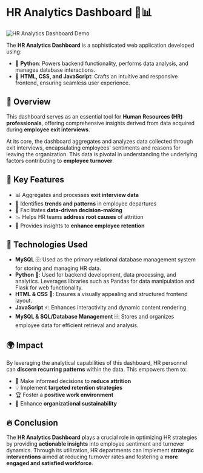 # HR Analytics Dashboard 🚀📊

![HR Analytics Dashboard Demo](https://github.com/shloktilokani/HR-Analytics-Dashboard/blob/main/Res/HR%20Analytics%20Dashboard%20Demo.gif)

The **HR Analytics Dashboard** is a sophisticated web application developed using:

- 🐍 **Python**: Powers backend functionality, performs data analysis, and manages database interactions.
- 🎨 **HTML, CSS, and JavaScript**: Crafts an intuitive and responsive frontend, ensuring seamless user experience.

## 📌 Overview
This dashboard serves as an essential tool for **Human Resources (HR) professionals**, offering comprehensive insights derived from data acquired during **employee exit interviews**. 

At its core, the dashboard aggregates and analyzes data collected through exit interviews, encapsulating employees' sentiments and reasons for leaving the organization. This data is pivotal in understanding the underlying factors contributing to **employee turnover**.

## 🔑 Key Features
- 📊 Aggregates and processes **exit interview data**
- 🔎 Identifies **trends and patterns** in employee departures
- 🧠 Facilitates **data-driven decision-making**
- 📉 Helps HR teams **address root causes** of attrition
- 🤝 Provides insights to **enhance employee retention**

## 🎯 Technologies Used
- **MySQL** 🗄️: Used as the primary relational database management system for storing and managing HR data.
- **Python** 🐍: Used for backend development, data processing, and analytics. Leverages libraries such as Pandas for data manipulation and Flask for web functionality.
- **HTML & CSS** 🎨: Ensures a visually appealing and structured frontend layout.
- **JavaScript** ⚡: Enhances interactivity and dynamic content rendering.
- **MySQL & SQL/Database Management** 🗄️: Stores and organizes employee data for efficient retrieval and analysis.

## 🌍 Impact
By leveraging the analytical capabilities of this dashboard, HR personnel can **discern recurring patterns** within the data. This empowers them to:

- 📌 Make informed decisions to **reduce attrition**
- 💡 Implement **targeted retention strategies**
- 🏆 Foster a **positive work environment**
- 🔄 Enhance **organizational sustainability**

## 🔥 Conclusion
The **HR Analytics Dashboard** plays a crucial role in optimizing HR strategies by providing **actionable insights** into employee sentiment and turnover dynamics. Through its utilization, HR departments can implement **strategic interventions** aimed at reducing turnover rates and fostering a **more engaged and satisfied workforce**.
